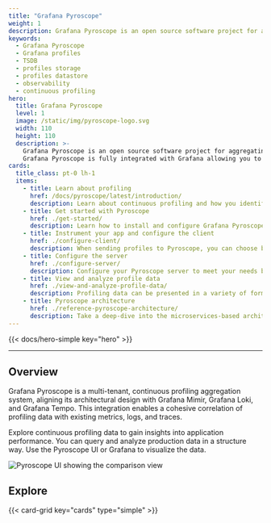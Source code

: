 ```yaml
---
title: "Grafana Pyroscope"
weight: 1
description: Grafana Pyroscope is an open source software project for aggregating continuous profiling data.
keywords:
  - Grafana Pyroscope
  - Grafana profiles
  - TSDB
  - profiles storage
  - profiles datastore
  - observability
  - continuous profiling
hero:
  title: Grafana Pyroscope
  level: 1
  image: /static/img/pyroscope-logo.svg
  width: 110
  height: 110
  description: >-
    Grafana Pyroscope is an open source software project for aggregating continuous profiling data. Continuous profiling is an observability signal that allows you to understand your workload's resources usage down to the source code line number.
    Grafana Pyroscope is fully integrated with Grafana allowing you to correlate with other observability signals, like metrics, logs, and traces.
cards:
  title_class: pt-0 lh-1
  items:
    - title: Learn about profiling
      href: /docs/pyroscope/latest/introduction/
      description: Learn about continuous profiling and how you identify performance bottlenecks and optimize your applications. After an application is profiled, you can start with system-wide observability and drill down to actionable code-level insights.
    - title: Get started with Pyroscope
      href: ./get-started/
      description: Learn how to install and configure Grafana Pyroscope with several examples.
    - title: Instrument your app and configure the client
      href: ./configure-client/
      description: When sending profiles to Pyroscope, you can choose between SDK instrumentation and auto-instrumentation using the Grafana Agent. This document explains these two techniques and guide you when to choose each one.
    - title: Configure the server
      href: ./configure-server/
      description: Configure your Pyroscope server to meet your needs by setting disk storage, tenant IDs, memberlist, proxies, shuffle sharding, and more. You can also use the server HTTP API.
    - title: View and analyze profile data
      href: ./view-and-analyze-profile-data/
      description: Profiling data can be presented in a variety of formats presents, including flame graphs, tables, as well as charts and graphs. Flame graphs visualize call relationships and identify hot spots. Tables let you view detailed statistics for specific functions or time periods. Charts and graphs help you analyze trends and compare performance across different metrics.
    - title: Pyroscope architecture
      href: ./reference-pyroscope-architecture/
      description: Take a deep-dive into the microservices-based architecture to learn about deployment modes, components (microservices), and more. The system has multiple horizontally scalable microservices that can run separately and in parallel.
---
```


{{< docs/hero-simple key="hero" >}}

---

## Overview

Grafana Pyroscope is a multi-tenant, continuous profiling aggregation system, aligning its architectural design with Grafana Mimir, Grafana Loki, and Grafana Tempo.
This integration enables a cohesive correlation of profiling data with existing metrics, logs, and traces.

Explore continuous profiling data to gain insights into application performance.
You can query and analyze production data in a structure way. 
Use the Pyroscope UI or Grafana to visualize the data. 

<!--video style="border-radius: 1%; width: 75%; display: block; margin-left: auto; margin-right: auto;" autoplay loop>
  <source src="ui.webm" type="video/webm">
</video-->
![Pyroscope UI showing the comparison view](/media/docs/pyroscope/screenshot-pyroscope-comp-view.png)

## Explore

{{< card-grid key="cards" type="simple" >}}
